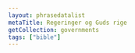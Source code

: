 ```yaml
---
layout: phrasedatalist
metaTitle: Regeringer og Guds rige
getCollection: governments
tags: ["bible"]
---
```

